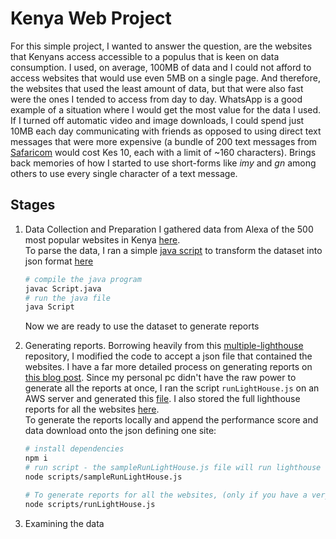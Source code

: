 # Kenya Web Project

For this simple project, I wanted to answer the question, are the websites that Kenyans access accessible to a populus that is keen on data consumption. I used, on average, 100MB of data and I could not afford to access websites that would use even 5MB on a single page. And therefore, the websites that used the least amount of data, but that were also fast were the ones I tended to access from day to day. WhatsApp is a good example of a situation where I would get the most value for the data I used. If I turned off automatic video and image downloads, I could spend just 10MB each day communicating with friends as opposed to using direct text messages that were more expensive (a bundle of 200 text messages from [Safaricom](https://niabusiness.com/buy-safaricom-sms-bundles/) would cost Kes 10, each with a limit of ~160 characters). Brings back memories of how I started to use short-forms like _imy_ and _gn_ among others to use every single character of a text message.

## Stages

1. Data Collection and Preparation
   I gathered data from Alexa of the 500 most popular websites in Kenya [here](rawWebsiteData.txt).<br/>
   To parse the data, I ran a simple [java script](Split.java) to transform the dataset into json format [here](websiteData.json)<br/>
   ```bash
   # compile the java program
   javac Script.java
   # run the java file
   java Script
   ```
   Now we are ready to use the dataset to generate reports
2. Generating reports. Borrowing heavily from this [multiple-lighthouse](https://github.com/sahava/multisite-lighthouse) repository, I modified the code to accept a json file that contained the websites. I have a far more detailed process on generating reports on [this blog post](). Since my personal pc didn't have the raw power to generate all the reports at once, I ran the script `runLightHouse.js` on an AWS server and generated this [file](websiteData-n-reports.json). I also stored the full lighthouse reports for all the websites [here](complete-reports).<br/>
   To generate the reports locally and append the performance score and data download onto the json defining one site:

   ```bash
   # install dependencies
   npm i
   # run script - the sampleRunLightHouse.js file will run lighthouse reports on only 5 websites
   node scripts/sampleRunLightHouse.js

   # To generate reports for all the websites, (only if you have a very powerful machine )
   node scripts/runLightHouse.js
   ```

3. Examining the data
